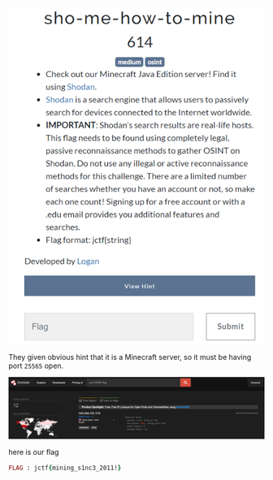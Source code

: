 ![](../Images/Pasted%20image%2020230419173127.png)

They given obvious hint that it is a Minecraft server, so it must be having port `25565` open.

![](../Images/Pasted%20image%2020230419173640.png)

here is our flag

```ruby
FLAG : jctf{mining_s1nc3_2011!}
```